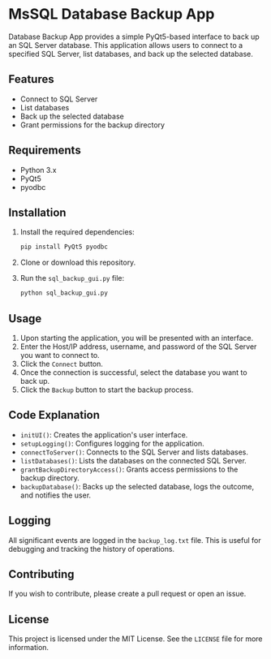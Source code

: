 # MsSQL Database Backup App

Database Backup App provides a simple PyQt5-based interface to back up an SQL Server database. This application allows users to connect to a specified SQL Server, list databases, and back up the selected database.

## Features

- Connect to SQL Server
- List databases
- Back up the selected database
- Grant permissions for the backup directory

## Requirements

- Python 3.x
- PyQt5
- pyodbc

## Installation

1. Install the required dependencies:

    ```sh
    pip install PyQt5 pyodbc
    ```

2. Clone or download this repository.

3. Run the `sql_backup_gui.py` file:

    ```sh
    python sql_backup_gui.py
    ```

## Usage

1. Upon starting the application, you will be presented with an interface.
2. Enter the Host/IP address, username, and password of the SQL Server you want to connect to.
3. Click the `Connect` button.
4. Once the connection is successful, select the database you want to back up.
5. Click the `Backup` button to start the backup process.

## Code Explanation

- `initUI()`: Creates the application's user interface.
- `setupLogging()`: Configures logging for the application.
- `connectToServer()`: Connects to the SQL Server and lists databases.
- `listDatabases()`: Lists the databases on the connected SQL Server.
- `grantBackupDirectoryAccess()`: Grants access permissions to the backup directory.
- `backupDatabase()`: Backs up the selected database, logs the outcome, and notifies the user.

## Logging

All significant events are logged in the `backup_log.txt` file. This is useful for debugging and tracking the history of operations.

## Contributing

If you wish to contribute, please create a pull request or open an issue.

## License

This project is licensed under the MIT License. See the `LICENSE` file for more information.
